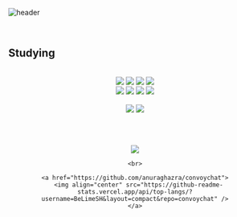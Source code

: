 ![header](https://capsule-render.vercel.app/api?type=waving&color=auto&customColorList=8,9,18&height=300&section=header&text=Welcome&fontSize=86&fontAlignY=45&desc=SeungHee's%20GitHub%20Profile&descSize=24&descAlignY=60)

<br>
<!-- 공부했거나 써본 기술 -->
<h2>Studying</h2>

<br>

<div align="center">
    <img src="https://img.shields.io/badge/Java-007396?style=for-the-badge&logo=java&logoColor=white">  
    <img src="https://img.shields.io/badge/Spring-6DB33F?style=for-the-badge&logo=Spring&logoColor=white">
    <img src="https://img.shields.io/badge/eclipse-blue?style=for-the-badge&logo=eclipse&logoColor=white">  
    <img src="https://img.shields.io/badge/Oracle-F80000?style=for-the-badge&logo=oracle&logoColor=white"> 
</div>

<div align="center">
    <img src="https://img.shields.io/badge/html-E34F26?style=for-the-badge&logo=html5&logoColor=white"> 
    <img src="https://img.shields.io/badge/css-1572B6?style=for-the-badge&logo=css3&logoColor=white">   
    <img src="https://img.shields.io/badge/javascript-F7DF1E?style=for-the-badge&logo=javascript&logoColor=black">  
    <img src="https://img.shields.io/badge/jquery-0769AD?style=for-the-badge&logo=jquery&logoColor=white">
</div><br>

<div align="center">
    <img src="https://img.shields.io/badge/github-181717?style=for-the-badge&logo=github&logoColor=white"> 
    <img src="https://img.shields.io/badge/Notion-000000?style=for-the-badge&logo=Notion&logoColor=white"> 
</div>

<br><br>

<div align="center">
    <a href="https://github.com/anuraghazra/github-readme-stats">
      <img align="center" src="https://github-readme-stats.vercel.app/api?username=BeLimeSH&repo=github-readme-stats" />
    </a>

    <br>

    <a href="https://github.com/anuraghazra/convoychat">
      <img align="center" src="https://github-readme-stats.vercel.app/api/top-langs/?username=BeLimeSH&layout=compact&repo=convoychat" />
    </a>
</div>


